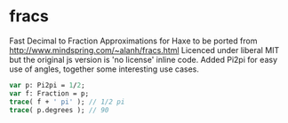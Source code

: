 # fracs
Fast Decimal to Fraction Approximations for Haxe
to be ported from http://www.mindspring.com/~alanh/fracs.html
Licenced under liberal MIT but the original js version is 'no license' inline code. 
Added Pi2pi for easy use of angles, together some interesting use cases.
```haxe
var p: Pi2pi = 1/2;
var f: Fraction = p;
trace( f + ' pi' ); // 1/2 pi
trace( p.degrees ); // 90
```